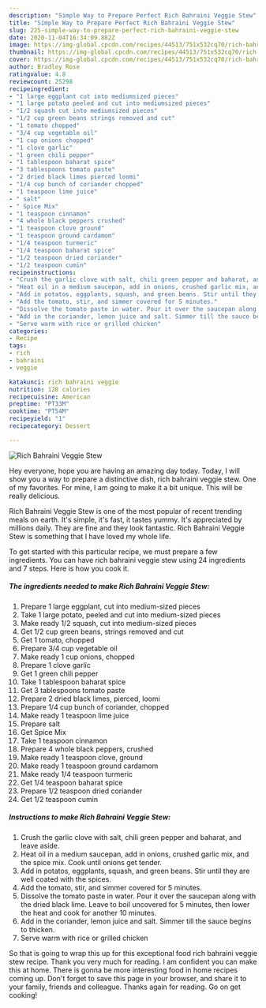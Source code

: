 ```yaml
---
description: "Simple Way to Prepare Perfect Rich Bahraini Veggie Stew"
title: "Simple Way to Prepare Perfect Rich Bahraini Veggie Stew"
slug: 225-simple-way-to-prepare-perfect-rich-bahraini-veggie-stew
date: 2020-11-04T16:34:09.882Z
image: https://img-global.cpcdn.com/recipes/44513/751x532cq70/rich-bahraini-veggie-stew-recipe-main-photo.jpg
thumbnail: https://img-global.cpcdn.com/recipes/44513/751x532cq70/rich-bahraini-veggie-stew-recipe-main-photo.jpg
cover: https://img-global.cpcdn.com/recipes/44513/751x532cq70/rich-bahraini-veggie-stew-recipe-main-photo.jpg
author: Bradley Rose
ratingvalue: 4.8
reviewcount: 25298
recipeingredient:
- "1 large eggplant cut into mediumsized pieces"
- "1 large potato peeled and cut into mediumsized pieces"
- "1/2 squash cut into mediumsized pieces"
- "1/2 cup green beans strings removed and cut"
- "1 tomato chopped"
- "3/4 cup vegetable oil"
- "1 cup onions chopped"
- "1 clove garlic"
- "1 green chili pepper"
- "1 tablespoon baharat spice"
- "3 tablespoons tomato paste"
- "2 dried black limes pierced loomi"
- "1/4 cup bunch of coriander chopped"
- "1 teaspoon lime juice"
- " salt"
- " Spice Mix"
- "1 teaspoon cinnamon"
- "4 whole black peppers crushed"
- "1 teaspoon clove ground"
- "1 teaspoon ground cardamom"
- "1/4 teaspoon turmeric"
- "1/4 teaspoon baharat spice"
- "1/2 teaspoon dried coriander"
- "1/2 teaspoon cumin"
recipeinstructions:
- "Crush the garlic clove with salt, chili green pepper and baharat, and leave aside."
- "Heat oil in a medium saucepan, add in onions, crushed garlic mix, and the spice mix. Cook until onions get tender."
- "Add in potatos, eggplants, squash, and green beans. Stir until they are well coated with the spices."
- "Add the tomato, stir, and simmer covered for 5 minutes."
- "Dissolve the tomato paste in water. Pour it over the saucepan along with the dried black lime. Leave to boil uncovered for 5 minutes, then lower the heat and cook for another 10 minutes."
- "Add in the coriander, lemon juice and salt. Simmer till the sauce begins to thicken."
- "Serve warm with rice or grilled chicken"
categories:
- Recipe
tags:
- rich
- bahraini
- veggie

katakunci: rich bahraini veggie 
nutrition: 128 calories
recipecuisine: American
preptime: "PT33M"
cooktime: "PT54M"
recipeyield: "1"
recipecategory: Dessert

---
```



![Rich Bahraini Veggie Stew](https://img-global.cpcdn.com/recipes/44513/751x532cq70/rich-bahraini-veggie-stew-recipe-main-photo.jpg)

Hey everyone, hope you are having an amazing day today. Today, I will show you a way to prepare a distinctive dish, rich bahraini veggie stew. One of my favorites. For mine, I am going to make it a bit unique. This will be really delicious.



Rich Bahraini Veggie Stew is one of the most popular of recent trending meals on earth. It's simple, it's fast, it tastes yummy. It's appreciated by millions daily. They are fine and they look fantastic. Rich Bahraini Veggie Stew is something that I have loved my whole life.


To get started with this particular recipe, we must prepare a few ingredients. You can have rich bahraini veggie stew using 24 ingredients and 7 steps. Here is how you cook it.

<!--inarticleads1-->

##### The ingredients needed to make Rich Bahraini Veggie Stew:

1. Prepare 1 large eggplant, cut into medium-sized pieces
1. Take 1 large potato, peeled and cut into medium-sized pieces
1. Make ready 1/2 squash, cut into medium-sized pieces
1. Get 1/2 cup green beans, strings removed and cut
1. Get 1 tomato, chopped
1. Prepare 3/4 cup vegetable oil
1. Make ready 1 cup onions, chopped
1. Prepare 1 clove garlic
1. Get 1 green chili pepper
1. Take 1 tablespoon baharat spice
1. Get 3 tablespoons tomato paste
1. Prepare 2 dried black limes, pierced, loomi
1. Prepare 1/4 cup bunch of coriander, chopped
1. Make ready 1 teaspoon lime juice
1. Prepare  salt
1. Get  Spice Mix
1. Take 1 teaspoon cinnamon
1. Prepare 4 whole black peppers, crushed
1. Make ready 1 teaspoon clove, ground
1. Make ready 1 teaspoon ground cardamom
1. Make ready 1/4 teaspoon turmeric
1. Get 1/4 teaspoon baharat spice
1. Prepare 1/2 teaspoon dried coriander
1. Get 1/2 teaspoon cumin




<!--inarticleads2-->

##### Instructions to make Rich Bahraini Veggie Stew:

1. Crush the garlic clove with salt, chili green pepper and baharat, and leave aside.
1. Heat oil in a medium saucepan, add in onions, crushed garlic mix, and the spice mix. Cook until onions get tender.
1. Add in potatos, eggplants, squash, and green beans. Stir until they are well coated with the spices.
1. Add the tomato, stir, and simmer covered for 5 minutes.
1. Dissolve the tomato paste in water. Pour it over the saucepan along with the dried black lime. Leave to boil uncovered for 5 minutes, then lower the heat and cook for another 10 minutes.
1. Add in the coriander, lemon juice and salt. Simmer till the sauce begins to thicken.
1. Serve warm with rice or grilled chicken




So that is going to wrap this up for this exceptional food rich bahraini veggie stew recipe. Thank you very much for reading. I am confident you can make this at home. There is gonna be more interesting food in home recipes coming up. Don't forget to save this page in your browser, and share it to your family, friends and colleague. Thanks again for reading. Go on get cooking!
